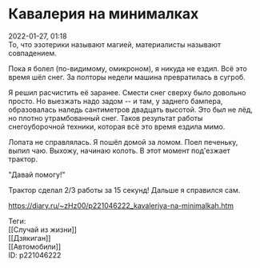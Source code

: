 Кавалерия на минималках
========================

   
 2022-01-27, 01:18   
  То, что эзотерики называют магией, материалисты называют совпадением.   
   
 Пока я болел (по-видимому, омикроном), я никуда не ездил. Всё это время шёл снег. За полторы недели машина превратилась в сугроб.   
   
 Я решил расчистить её заранее. Смести снег сверху было довольно просто. Но выезжать надо задом -- и там, у заднего бампера, образовалась наледь сантиметров двадцать высотой. Это был не лёд, но плотно утрамбованный снег. Таков результат работы снегоуборочной техники, которая всё это время ездила мимо.   
   
 Лопата не справлялась. Я пошёл домой за ломом. Поел печеньку, выпил чаю. Выхожу, начинаю колоть. В этот момент под'езжает трактор.   
   
 "Давай помогу!"   
   
 Трактор сделал 2/3 работы за 15 секунд! Дальше я справился сам.   
    
 <https://diary.ru/~zHz00/p221046222_kavaleriya-na-minimalkah.htm>   
   
 Теги:   
 [[Случай из жизни]]   
 [[Дзякиган]]   
 [[Автомобили]]   
 ID: p221046222